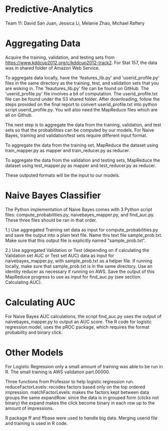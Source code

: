 Predictive-Analytics
====================

Team 11: David San Juan, Jessica Li, Melanie Zhao, Michael Raftery

# Aggregating Data

Acquire the training, validation, and testing sets from https://www.kddcup2012.org/c/kddcup2012-track2. For Stat 157, the data was in shared folder of Amazon Web Service.

To aggregate data locally, have the 'features_lib.py' and 'userid_profile.py' files in the same directory as the training, test, and validation sets that you are woking in. The 'feautures_lib.py' file can be found on GitHub. The 'userid_profile.py' file involves a bit of computation. The userid_profile.txt file can be found under the S3 shared folder. After downloading, follow the steps provided on the final report to convert userid_profile.txt into python script userid_profile.py. You will also need the MapReduce files which are all on Github.

The next step is to aggregate the data from the training, validation, and test sets so that the probabilities can be computed by our models. For Naive Bayes, training and validation/test sets require different input format.

To aggregate the data from the training set, MapReduce the dataset using train_mapper.py as mapper and train_reducer.py as reducer.

To aggregate the data from the validation and testing sets, MapReduce the dataset using test_mapper.py as mapper and test_reducer.py as reducer.

These outputed formats will be the input to our models.

# Naive Bayes Classifier
The Python implementation of Naive Bayes comes with 3 Python script files: compute_probabilities.py, naivebayes_mapper.py, and find_auc.py. These three files should be ran in that order.

1.) Use aggregated Training set data as input for compute_probabilities.py and save the output into a plain text file. Name this text file sample_prob.txt. Make sure that this output file is explicitly named "sample_prob.txt".

2.) Use aggregated Validation or Test (depending on if calculating the Validation set AUC or Test set AUC) data as input for naivebayes_mapper.py, with sample_prob.txt as a helper file. If running locally, make sure that sample_prob.txt is in the same directory. Use an identity reducer as necessary if running on AWS. Save the output of this MapReduce progress to use as input for find_auc.py (see section: Calculating AUC).

# Calculating AUC
For Naive Bayes AUC calculations, the script find_auc.py uses the output of naivebayes_mapper.py to output an AUC score.
The R code for logistic regression model, uses the pROC package, which requires the format probability and binary click.

# Other Models
For Logistic Regression only a small amount of training was able to be run in R. The small training is AWS validation part.00000.

Three functions from Professor to help logistic regression run.
reduceFactorLevels: recodes factors based only on the top ordered impression. 
matchFactorLevels: makes the factors kept between data groups the same
expandRow: since the data is in grouped form (clicks not binary)
the expand makes the click become binary in each row up to the amount of impressions.

R package ff and ffbase were used to handle big data. Merging userid file and training is used in R code.


